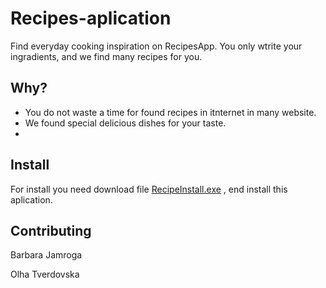 # Recipes-aplication
Find everyday cooking inspiration on RecipesApp. You only wtrite your ingradients, and we find many recipes for you.
## Why?
  - You do not waste a time for found recipes in itnternet  in many website.
  - We found special delicious dishes for your taste.
  - 
## Install
For install you need download file [RecipeInstall.exe](https://drive.google.com/file/d/1bH07bsNdajYZtoQE0wZTuVo-1c_Gv1N_/view?usp=sharing) , end install this aplication. 
## Contributing
  Barbara Jamroga
  
  Olha Tverdovska
